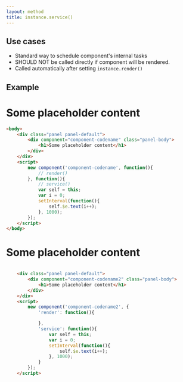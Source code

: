 ```yaml
---
layout: method
title: instance.service()
---
```


## Use cases

* Standard way to schedule component's internal tasks
* SHOULD NOT be called directly if component will be rendered.
* Called automatically after setting `instance.render()`

## Example


<div class="panel panel-default">
	<div component="component-codename" class="panel-body">
		<h1>Some placeholder content</h1>
	</div>
</div>
<script>
	new component('component-codename', function(){
		// render()
	}, function(){
		// service()
		var self = this;
		var i = 0;
		setInterval(function(){
			self.$e.text(i++);
		}, 1000);
	});
</script>

```html
<body>
	<div class="panel panel-default">
		<div component="component-codename" class="panel-body">
			<h1>Some placeholder content</h1>
		</div>
	</div>
	<script>
		new component('component-codename', function(){
			// render()
		}, function(){
			// service()
			var self = this;
			var i = 0;
			setInterval(function(){
				self.$e.text(i++);
			}, 1000);
		});
	</script>
</body>
```

<div class="panel panel-default">
	<div component="component-codename2" class="panel-body">
		<h1>Some placeholder content</h1>
	</div>
</div>
<script>
	new component('component-codename2', {
		'service': function(){
			var self = this;
			var i = 0;
			setInterval(function(){
				self.$e.text(i++);
			}, 1000);
		}
	});
</script>

```html

	<div class="panel panel-default">
		<div component="component-codename2" class="panel-body">
			<h1>Some placeholder content</h1>
		</div>
	</div>
	<script>
		new component('component-codename2', {
			'render': function(){

			},
			'service': function(){
				var self = this;
				var i = 0;
				setInterval(function(){
					self.$e.text(i++);
				}, 1000);
			}
		});
	</script>

```
